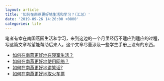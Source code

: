```yaml
---
layout: article
title: '如何在南燕更好地生活和学习？(汇总）'
date: '2019-09-26 14:20:00 +0800'
categories: life
---
```


笔者有幸在南国燕园生活和学习，来到这边的一个月里经历不适应到适应的过程，写这篇文章希望能帮助后来人。这个文章尽量涉及一些学生手册上没有的东西。


- [如何在南燕更好地在寝室生活？](/dorm-in-pkusz)
- [如何在南燕更好地使用网络？](internet-in-pkusz)
- [如何在南燕更好地讲笑话?](jokes-in-pkusz)
- [如何在南燕更好地取火车票](train-tickets-in-pkusz)

<!--more-->